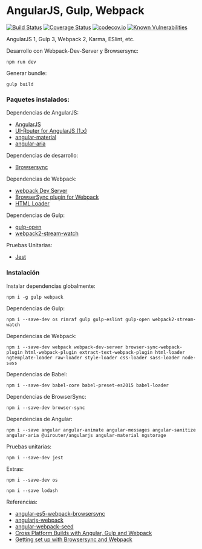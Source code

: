 # AngularJS, Gulp, Webpack

[![Build Status](https://travis-ci.org/lenin-anzen/angularjs-gulp-webpack.svg?branch=master)](https://travis-ci.org/lenin-anzen/angularjs-gulp-webpack)
[![Coverage Status](https://coveralls.io/repos/github/lenin-anzen/angularjs-gulp-webpack/badge.svg?branch=master)](https://coveralls.io/github/lenin-anzen/angularjs-gulp-webpack?branch=master)
[![codecov.io](https://codecov.io/github/lenin-anzen/angularjs-gulp-webpack/coverage.svg?branch=master)](https://codecov.io/github/lenin-anzen/angularjs-gulp-webpack?branch=master)
[![Known Vulnerabilities](https://snyk.io/test/github/lenin-anzen/angularjs-gulp-webpack/badge.svg)](https://snyk.io/test/github/lenin-anzen/angularjs-gulp-webpack)

AngularJS 1, Gulp 3, Webpack 2, Karma, ESlint, etc.

Desarrollo con Webpack-Dev-Server y Browsersync:
```shell
npm run dev
```

Generar bundle:
```shell
gulp build
```

### Paquetes instalados:
Dependencias de AngularJS:
 - [AngularJS](https://angularjs.org/)
 - [UI-Router for AngularJS (1.x)](https://ui-router.github.io/ng1/)
 - [angular-material](https://www.npmjs.com/package/angular-material)
 - [angular-aria](https://www.npmjs.com/package/angular-aria)

Dependencias de desarrollo:
 - [Browsersync](https://www.browsersync.io/)

Dependencias de Webpack:
 - [webpack Dev Server](https://github.com/webpack/webpack-dev-server)
 - [BrowserSync plugin for Webpack](https://github.com/Va1/browser-sync-webpack-plugin)
 - [HTML Loader](https://github.com/webpack-contrib/html-loader)

Dependencias de Gulp:
 - [gulp-open](https://github.com/stevelacy/gulp-open)
 - [webpack2-stream-watch](https://www.npmjs.com/package/webpack2-stream-watch)

 Pruebas Unitarias:
  - [Jest](https://facebook.github.io/jest/)

### Instalación

Instalar dependencias globalmente:
```shell
npm i -g gulp webpack
```

Dependencias de Gulp:
```shell
npm i --save-dev os rimraf gulp gulp-eslint gulp-open webpack2-stream-watch
```

Dependencias de Webpack:
```shell
npm i --save-dev webpack webpack-dev-server browser-sync-webpack-plugin html-webpack-plugin extract-text-webpack-plugin html-loader ngtemplate-loader raw-loader style-loader css-loader sass-loader node-sass
```

Dependencias de Babel:
```shell
npm i --save-dev babel-core babel-preset-es2015 babel-loader
```

Dependencias de BrowserSync:
```shell
npm i --save-dev browser-sync
```

Dependencias de Angular:
```shell
npm i --save angular angular-animate angular-messages angular-sanitize angular-aria @uirouter/angularjs angular-material ngstorage
```

Pruebas unitarias:
```shell
npm i --save-dev jest
```

Extras:
```shell
npm i --save-dev os
```
```shell
npm i --save lodash
```

Referencias:
 - [angular-es5-webpack-browsersync](https://github.com/dotmaike/angular-es5-webpack-browsersync)
 - [angularjs-webpack](https://github.com/preboot/angularjs-webpack)
 - [angular-webpack-seed](https://github.com/lenin-anzen/angularjs-gulp-webpack)
 - [Cross Platform Builds with Angular, Gulp and Webpack](https://offering.solutions/blog/articles/2016/06/17/cross-platform-builds-with-angular-2-gulp-and-webpack/)
 - [Getting set up with Browsersync and Webpack](https://gist.github.com/robinrendle/0bb0b9e55fafa1cc0c64ff4b5776df05)
[]()
[]()
[]()
